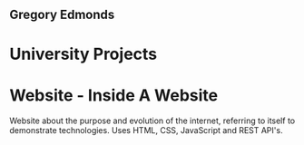 ## Gregory Edmonds
# University Projects

# Website - Inside A Website
Website about the purpose and evolution of the internet, referring to itself to demonstrate technologies.
Uses HTML, CSS, JavaScript and REST API's.
